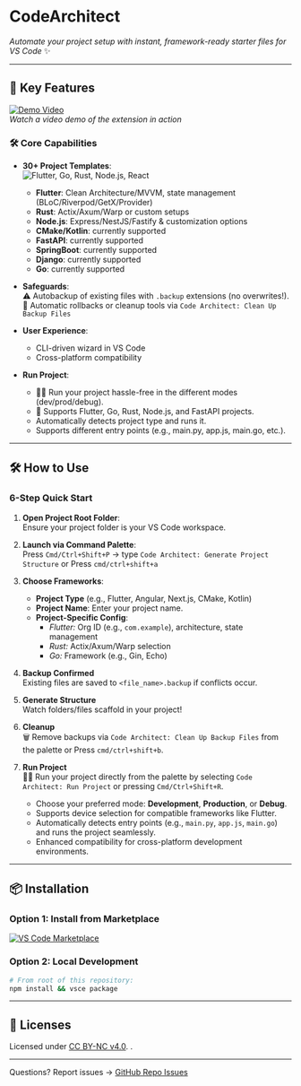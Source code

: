 # CodeArchitect  
*Automate your project setup with instant, framework-ready starter files for VS Code* ✨

---

## 🚀 Key Features  
[![Demo Video](https://img.youtube.com/vi/dCJMxHjxc64/0.jpg)](https://youtu.be/dCJMxHjxc64?si=swGWpwyVEti5-rwW)  
*Watch a video demo of the extension in action*

### 🛠️ Core Capabilities  
- **30+ Project Templates**:  
  ![Flutter, Go, Rust, Node.js, React](https://img.shields.io/badge/frameworks-Flutter%20%7C%20Go%20%7C%20Rust%20%7C%20Node.js%20%7C%20etc.-black?style=flat)  
    
  - **Flutter**: Clean Architecture/MVVM, state management (BLoC/Riverpod/GetX/Provider)  
  - **Rust**: Actix/Axum/Warp or custom setups  
  - **Node.js**: Express/NestJS/Fastify & customization options  
  - **CMake/Kotlin**: currently supported
  - **FastAPI**: currently supported
  - **SpringBoot**: currently supported
  - **Django**: currently supported
  - **Go**: currently supported


- **Safeguards**:  
  ⚠️ Autobackup of existing files with `.backup` extensions (no overwrites!).  
  💾 Automatic rollbacks or cleanup tools via `Code Architect: Clean Up Backup Files`

- **User Experience**:  
  - CLI-driven wizard in VS Code  
  - Cross-platform compatibility  

- **Run Project**:  
  - 🏃‍♀️ Run your project hassle-free in the different modes (dev/prod/debug).
  - 🔌 Supports Flutter, Go, Rust, Node.js, and FastAPI projects.
  - Automatically detects project type and runs it.
  - Supports different entry points (e.g., main.py, app.js, main.go, etc.).


---

## 🛠️ How to Use  

### 6-Step Quick Start  
1. **Open Project Root Folder**:  
   Ensure your project folder is your VS Code workspace.  

2. **Launch via Command Palette**:  
   Press `Cmd/Ctrl+Shift+P` → type `Code Architect: Generate Project Structure` or Press `cmd/ctrl+shift+a`

3. **Choose Frameworks**:  
   - **Project Type** (e.g., Flutter, Angular, Next.js, CMake, Kotlin)  
   - **Project Name**: Enter your project name.  
   - **Project-Specific Config**:  
     - *Flutter:* Org ID (e.g., `com.example`), architecture, state management  
     - *Rust:* Actix/Axum/Warp selection  
     - *Go:* Framework (e.g., Gin, Echo)  

4. **Backup Confirmed**  
   Existing files are saved to `<file_name>.backup` if conflicts occur.  

5. **Generate Structure**  
   Watch folders/files scaffold in your project!  

6. **Cleanup**  
   🗑️ Remove backups via `Code Architect: Clean Up Backup Files` from the palette or Press `cmd/ctrl+shift+b`.

7. **Run Project**  
   🏃‍♀️ Run your project directly from the palette by selecting `Code Architect: Run Project` or pressing `Cmd/Ctrl+Shift+R`.  
      - Choose your preferred mode: **Development**, **Production**, or **Debug**.  
      - Supports device selection for compatible frameworks like Flutter.  
      - Automatically detects entry points (e.g., `main.py`, `app.js`, `main.go`) and runs the project seamlessly.  
      - Enhanced compatibility for cross-platform development environments.

---

## 📦 Installation  
### Option 1: Install from Marketplace  
[![VS Code Marketplace](https://img.shields.io/vscode-marketplace/v/Piyu-Pika.code-architect-tool?color=blue)](https://marketplace.visualstudio.com/items?itemName=Piyu-Pika.code-architect-tool)  

### Option 2: Local Development  
```bash
# From root of this repository:
npm install && vsce package
```

---

## 📄 Licenses  
Licensed under [CC BY-NC v4.0](LICENSE.txt). .  


---
Questions? Report issues → [GitHub Repo Issues][issue-link]

[issue-link]: https://github.com/Piyu-Pika/architecture-vscode-extension/issues